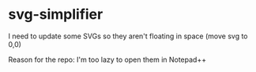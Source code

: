 # svg-simplifier

I need to update some SVGs so they aren't floating in space (move svg to 0,0)

Reason for the repo:
I'm too lazy to open them in Notepad++